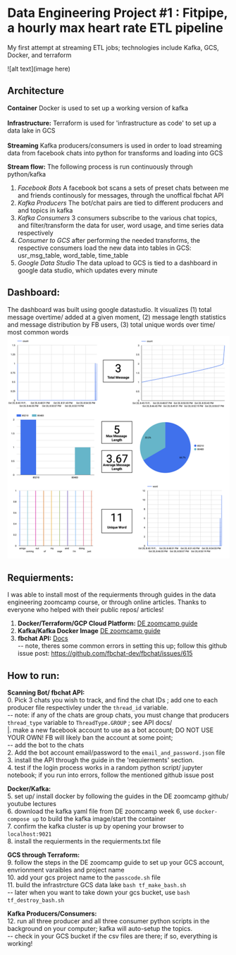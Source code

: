 # Data Engineering Project #1 : Fitpipe, a hourly max heart rate ETL pipeline 
My first attempt at streaming ETL jobs; technologies include Kafka, GCS, Docker, and terraform

![alt text](image here)
## Architecture
**Container** Docker is used to set up a working version of kafka <br><br>
**Infrastructure:** Terraform is used for 'infrastructure as code' to set up a data lake in GCS<br><br>
**Streaming** Kafka producers/consumers is used in order to load streaming data from facebook chats into python for transforms and loading into GCS

**Stream flow:** The following process is run continuously through python/kafka
1. *Facebook Bots* A facebook bot scans a sets of preset chats between me and friends continously for messages, through the unoffical fbchat API
2. *Kafka Producers* The bot/chat pairs are tied to different producers and and topics in kafka
3. *Kafka Consumers* 3 consumers subscribe to the various chat topics, and filter/transform the data for user, word usage, and time series data respectively 
4. *Consumer to GCS* after performing the needed transforms, the respective consumers load the new data into tables in GCS: usr_msg_table, word_table, time_table
5. *Google Data Studio* The data upload to GCS is tied to a dashboard in google data studio, which updates every minute 


## Dashboard:
The dashboard was built using google datastudio. It visualizes (1) total message overtime/ added at a given moment, (2) message length statistics and message distribution by FB users, (3) total unique words over time/ most common words <br>
![alt text](https://raw.githubusercontent.com/rickyriled/DE_project_2/master/My_Facebook_Analytics.png)

## Requierments:
I was able to install most of the requierments through guides in the data engineering zoomcamp course, or through online articles. Thanks to everyone who helped with their public repos/ articles!
1. **Docker/Terraform/GCP Cloud Platform:** [DE zoomcamp guide](https://github.com/DataTalksClub/data-engineering-zoomcamp/tree/main/week_1_basics_n_setup/1_terraform_gcp)
2. **Kafka/Kafka Docker Image** [DE zoomcamp guide](https://github.com/DataTalksClub/data-engineering-zoomcamp/tree/main/week_6_stream_processing)
4. **fbchat API:** [ Docs](https://fbchat.readthedocs.io/en/stable/)<br>
      -- note, theres some common errors in setting this up; follow this github issue post: https://github.com/fbchat-dev/fbchat/issues/615

 
 ## How to run:
 **Scanning Bot/ fbchat API:**<br>
  0. Pick 3 chats you wish to track, and find the chat IDs ; add one to each producer file respectivley under the `thread_id` variable.<br>
   --  note: if any of the chats are group chats, you must change that producers `thread_type` variable to `ThreadType.GROUP` ; see API docs/<br>
 |. make a new facebook account to use as a bot account; DO NOT USE YOUR OWN! FB will likely ban the account at some point; <br>
   -- add the bot to the chats <br>
  2. Add the bot account email/password to the `email_and_password.json` file<br>
  3. install the API through the guide in the 'requierments' section.<br>
  4. test if the login process works in a random python script/ jupyter notebook; if you run into errors, follow the mentioned github issue post<br>

 **Docker/Kafka:**<br>
  5. set up/ install docker by following the guides in the DE zoomcamp github/ youtube lectures<br>
  6. download the kafka yaml file from DE zoomcamp week 6, use `docker-compose up` to build the kafka image/start the container<br>
  7. confirm the kafka cluster is up by opening your browser to `localhost:9021`<br>
  8. install the requierments in the requierments.txt file<br>
 
 **GCS through Terraform:** <br>
  9. follow the steps in the DE zoomcamp guide to set up your GCS account, envrionment varaibles and project name<br>
  10. add your gcs project name to the `passcode.sh` file<br>
  11. build the infrastrcture GCS data lake `bash tf_make_bash.sh` <br>
    -- later when you want to take down your gcs bucket, use  `bash tf_destroy_bash.sh`<br>
 
**Kafka Producers/Consumers:** <br>
  12. run all three producer and all three consumer python scripts in the background on your computer; kafka will auto-setup the topics.<br>
    -- check in your GCS bucket if the csv files are there; if so, everything is working!


